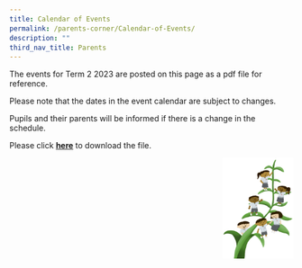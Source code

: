 ```yaml
---
title: Calendar of Events
permalink: /parents-corner/Calendar-of-Events/
description: ""
third_nav_title: Parents
---
```

The events for Term 2 2023 are posted on this page as a pdf file for reference.

Please note that the dates in the event calendar are subject to changes.

Pupils and their parents will be informed if there is a change in the schedule.

Please click&nbsp;**[here](/files/Calendar%20of%20Events/term%202%202023%20calendar%20of%20events.pdf)**&nbsp;to download the file.

<img src="/images/Small%20logo/gwps%20children%20(1).png" style="width:25%;float:right">